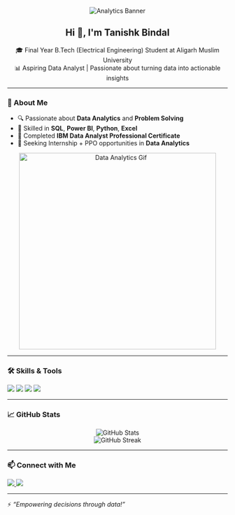 <p align="center">
  <img src="https://raw.githubusercontent.com/TanishkBindal/TanishkBindal/main/path-to-uploaded-image.png" alt="Analytics Banner" />
</p>

<h2 align="center">Hi 👋, I'm Tanishk Bindal</h2>
<p align="center">
  🎓 Final Year B.Tech (Electrical Engineering) Student at Aligarh Muslim University  
  <br>📊 Aspiring Data Analyst | Passionate about turning data into actionable insights
</p>

---

### 🧠 About Me

- 🔍 Passionate about **Data Analytics** and **Problem Solving**  
- 🎯 Skilled in **SQL**, **Power BI**, **Python**, **Excel**  
- 💼 Completed **IBM Data Analyst Professional Certificate**  
- 🚀 Seeking Internship + PPO opportunities in **Data Analytics**

<p align="center">
  <img src="https://media.giphy.com/media/v1.Y2lkPTc5MGI3NjExN2VoODk5Z3E5MG41M2MyODJmYWVweHpxMG1ycGJjdzZlODVna2h2bCZlcD12MV9naWZzX3NlYXJjaCZjdD1n/MaI6Bylfj0pBu/giphy.gif" alt="Data Analytics Gif" width="450"/>
</p>

---

### 🛠️ Skills & Tools

<p align="left">
  <img src="https://img.shields.io/badge/SQL-025E8C?style=for-the-badge&logo=sql&logoColor=white" />
  <img src="https://img.shields.io/badge/Python-FFD43B?style=for-the-badge&logo=python&logoColor=blue" />
  <img src="https://img.shields.io/badge/Power%20BI-F2C811?style=for-the-badge&logo=powerbi&logoColor=black" />
  <img src="https://img.shields.io/badge/Excel-217346?style=for-the-badge&logo=microsoft-excel&logoColor=white" />
</p>

---

### 📈 GitHub Stats

<p align="center">
  <img src="https://github-readme-stats.vercel.app/api?username=TanishkBindal&show_icons=true&theme=radical" alt="GitHub Stats" />
  <br>
  <img src="https://github-readme-streak-stats.herokuapp.com/?user=TanishkBindal&theme=radical" alt="GitHub Streak" />
</p>

---

### 📫 Connect with Me

<p align="left">
  <a href="https://www.linkedin.com/in/tanishkbindal/" target="_blank">
    <img src="https://img.shields.io/badge/LinkedIn-blue?style=for-the-badge&logo=linkedin&logoColor=white" />
  </a>
  <a href="mailto:tanishkbindal@gmail.com">
    <img src="https://img.shields.io/badge/Gmail-red?style=for-the-badge&logo=gmail&logoColor=white" />
  </a>
</p>

---

⚡ _“Empowering decisions through data!”_

